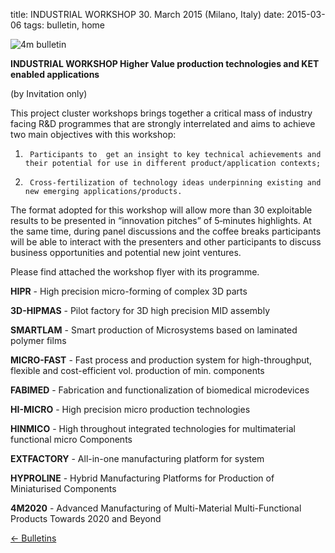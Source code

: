 title: INDUSTRIAL WORKSHOP  30. March 2015    (Milano, Italy)
date: 2015-03-06 
tags: bulletin, home


![4m bulletin](/4m-association/images/4mbulletin168.png)

**INDUSTRIAL WORKSHOP Higher Value production technologies and KET enabled applications**

(by Invitation only)

This project cluster workshops brings together a critical mass of industry facing R&D programmes that are strongly interrelated and aims to achieve two main objectives with this workshop:
1)      Participants to  get an insight to key technical achievements and their potential for use in different product/application contexts;
2)      Cross-fertilization of technology ideas underpinning existing and new emerging applications/products.

The format adopted for this workshop will allow more than 30 exploitable results to be presented in “innovation pitches” of 5‐minutes highlights. At the same time, during panel discussions and the coffee breaks participants will be able to interact with the presenters and other participants to discuss business opportunities and potential new joint ventures.
 
Please find attached the workshop flyer with its programme. 





**HIPR** - High precision micro-forming of complex 3D parts

**3D-HIPMAS** - Pilot factory for 3D high precision MID assembly 

**SMARTLAM** - Smart production of Microsystems based on laminated polymer films 

**MICRO-FAST** - Fast process and production system for high-throughput, flexible and cost-efficient vol. production of min. components 

**FABIMED** - Fabrication and functionalization of biomedical microdevices 

**HI-MICRO** - High precision micro production technologies 

**HINMICO** - High throughout integrated technologies for multimaterial functional micro Components 

**EXTFACTORY** - All-in-one manufacturing platform for system

**HYPROLINE** - Hybrid Manufacturing Platforms for Production of Miniaturised Components 

**4M2020** - Advanced Manufacturing of Multi-Material Multi-Functional Products Towards 2020 and Beyond

[&larr; Bulletins](/4m-association/bulletin/index.html)